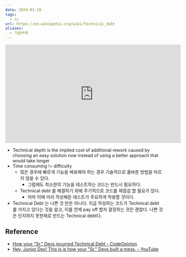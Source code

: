 ```yaml
---
date: 2024-01-10
tags:
  - cs
url: https://en.wikipedia.org/wiki/Technical_debt
aliases:
  - 기술부채
---
```

<iframe width="560" height="315" src="https://www.youtube.com/embed/f2XkeDZnn4E?si=iYPQSfe9jhEJXibJ" title="YouTube video player" frameborder="0" allow="accelerometer; autoplay; clipboard-write; encrypted-media; gyroscope; picture-in-picture; web-share" referrerpolicy="strict-origin-when-cross-origin" allowfullscreen></iframe>

- Technical depth is the implied cost of additional rework caused by choosing an easy solution now instead of using a better approach that would take longer
- Time consuming != difficulty
	- 많은 경우에 빠르게 기능을 배포해야 하는 경우 기술적으로 올바른 방법을 따르지 않을 수 있다.
		- 그럼에도 최소한의 기능을 테스트하는 코드는 반드시 필요하다. 
	- Technical debt 를 해결하기 위해 주기적으로 코드를 재점검 할 필요가 있다. 
		- 아마 이때 미리 작성해둔 테스트가 주요하게 작용할 것이다. 
- Technical Debt 는 나쁜 것 만은 아니다. 지금 작성하는 코드가 Technical debt 를 가지고 있다는 것을 알고, 이를 언제 pay off 할지 결정하는 것은 괜찮다. 나쁜 것은 인지하지 못한채로 만드는 Technical debt다.

## Reference
- [How your "Sr." Devs incurred Technical Debt - CodeOpinion](https://codeopinion.com/how-your-sr-devs-incurred-technical-debt/)
- [Hey, Junior Dev! This is is how your "Sr." Devs built a mess. - YouTube](https://youtu.be/f2XkeDZnn4E?t=157)
